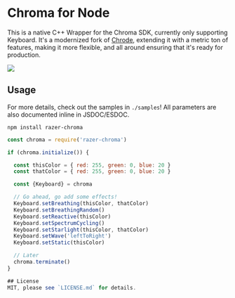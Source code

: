 # Chroma for Node
This is a native C++ Wrapper for the Chroma SDK, currently only supporting Keyboard. It's a modernized fork of [Chrode](https://github.com/WolfspiritM/Chrode), extending it with a metric ton of features, making it more flexible, and all around ensuring that it's ready for production. 

![](https://cloud.githubusercontent.com/assets/1426799/22614229/5ed1eb96-ea34-11e6-856e-c1d80ee38a08.gif)


## Usage
For more details, check out the samples in `./samples`! All parameters are also documented inline in JSDOC/ESDOC.

```
npm install razer-chroma
```

```js
const chroma = require('razer-chroma')

if (chroma.initialize()) {

  const thisColor = { red: 255, green: 0, blue: 20 }
  const thatColor = { red: 255, green: 0, blue: 20 }

  const {Keyboard} = chroma

  // Go ahead, go add some effects!
  Keyboard.setBreathing(thisColor, thatColor)
  Keyboard.setBreathingRandom()
  Keyboard.setReactive(thisColor)
  Keyboard.setSpectrumCycling()
  Keyboard.setStarlight(thisColor, thatColor)
  Keyboard.setWave('leftToRight')
  Keyboard.setStatic(thisColor)

  // Later
  chroma.terminate()
}

## License
MIT, please see `LICENSE.md` for details.
